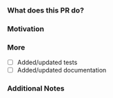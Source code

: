 <!--
PLEASE READ THIS MESSAGE.

Documentation fixes or enhancements:
- for Traefik v1: use branch v1.7
- for Traefik v2: use branch v2.4

Bug fixes:
- for Traefik v1: use branch v1.7
- for Traefik v2: use branch v2.4

Enhancements:
- for Traefik v1: we only accept bug fixes
- for Traefik v2: use branch master

HOW TO WRITE A GOOD PULL REQUEST? https://doc.traefik.io/traefik/contributing/submitting-pull-requests/

-->

### What does this PR do?

<!-- A brief description of the change being made with this pull request. -->


### Motivation

<!-- What inspired you to submit this pull request? -->


### More

- [ ] Added/updated tests
- [ ] Added/updated documentation

### Additional Notes

<!-- Anything else we should know when reviewing? -->
